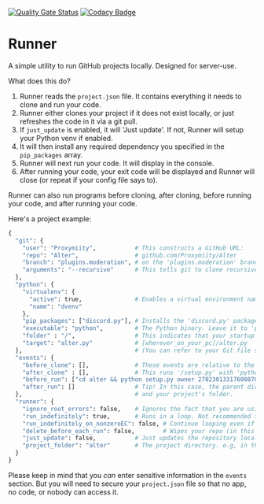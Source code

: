[![Quality Gate Status](https://sonarcloud.io/api/project_badges/measure?project=Proxymiity_runner&metric=alert_status)](https://sonarcloud.io/dashboard?id=Proxymiity_runner)
[![Codacy Badge](https://app.codacy.com/project/badge/Grade/a72e5751e4aa456a906179d0cb66b02f)](https://www.codacy.com/gh/Proxymiity/runner/dashboard?utm_source=github.com&amp;utm_medium=referral&amp;utm_content=Proxymiity/runner&amp;utm_campaign=Badge_Grade)

# Runner
A simple utility to run GitHub projects locally. Designed for server-use.

What does this do?  
1. Runner reads the `project.json` file. It contains everything it needs to clone and run your code.
2. Runner either clones your project if it does not exist locally, or just refreshes the code in it via a git pull.
3. If `just_update` is enabled, it will 'Just update'. If not, Runner will setup your Python venv if enabled.
4. It will then install any required dependency you specified in the `pip_packages` array.
5. Runner will next run your code. It will display in the console.
6. After running your code, your exit code will be displayed and Runner will close (or repeat if your config file says to).  

Runner can also run programs before cloning, after cloning, before running your code, and after running your code.

Here's a project example:
<!--
    I know that comments in JSON are NOT permitted. But this is an example config.
    Please remove them if you copy that one.
-->
```py
{
  "git": {
    "user": "Proxymiity",           # This constructs a GitHub URL:
    "repo": "Alter",                # github.com/Proxymiity/Alter
    "branch": "plugins.moderation", # on the 'plugins.moderation' branch
    "arguments": "--recursive"      # This tells git to clone recursively
  },
  "python": {
    "virtualenv": {
      "active": true,               # Enables a virtual environment named 'dvenv'
      "name": "dvenv"
    },
    "pip_packages": ["discord.py"], # Installs the 'discord.py' package
    "executable": "python",         # The Python binary. Leave it to 'python' when using venv. MUST be in your path.
    "folder" : "/",                 # This indicates that your startup code is
    "target": "alter.py"            # [wherever_on_your_pc]/alter.py
  },                                # (You can refer to your Git file structure.)
  "events": {
    "before_clone": [],             # These events are relative to the parent directory of your repo
    "after_clone" : [],             # This runs '/setup.py' with 'python' and args 'owner 278230133176008704'
    "before_run": ["cd alter && python setup.py owner 278230133176008704"],
    "after_run": []                 # Tip! In this case, the parent directory only have the project.json, runner.py
  },                                # and your project's folder.
  "runner": {
    "ignore_root_errors": false,    # Ignores the fact that you are using a non-root user (which can lead to errors)
    "run_indefinitely": true,       # Runs in a loop. Not recommended though
    "run_indefinitely_on_nonzeroEC": false, # Continue looping even if there is a non-zero exit code.
    "delete_before_each_run": false,        # Wipes your repo (in this case '/alter') then clone it again.
    "just_update": false,           # Just updates the repository locally. This will not run any of your code
    "project_folder": "alter"       # The project directory. e.g, in this case, '*/runner/alter'
  }
}
```
Please keep in mind that you *can* enter sensitive information in the `events` section. But you will need to secure your `project.json` file so that no app, no code, or nobody can access it.
